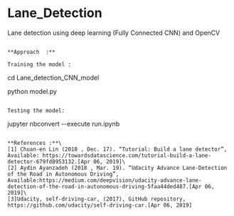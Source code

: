 # Lane_Detection
Lane detection using deep learning (Fully Connected CNN) and OpenCV


```

**Approach  :**

Training the model :
```
cd Lane_detection_CNN_model

python model.py
```

Testing the model:
```
jupyter nbconvert --execute run.ipynb
```

**References :**\
[1] Chuan-en Lin (2018 , Dec. 17). “Tutorial: Build a lane detector”, Available: https://towardsdatascience.com/tutorial-build-a-lane-detector-679fd8953132.[Apr 06, 2019]\
[2] Aydin Ayanzadeh (2018 , Mar. 19). “Udacity Advance Lane-Detection of the Road in Autonomous Driving”, Available:https://medium.com/deepvision/udacity-advance-lane-detection-of-the-road-in-autonomous-driving-5faa44ded487.[Apr 06, 2019]\
[3]Udacity, self-driving-car, (2017), GitHub repository, https://github.com/udacity/self-driving-car.[Apr 06, 2019]
